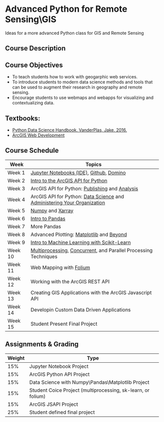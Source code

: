# Advanced Python for Remote Sensing\GIS
Ideas for a more advanced Python class for GIS and Remote Sensing

## Course Description

## Course Objectives
- To teach students how to work with geogarphic web services.
- To introduce students to modern data science methods and tools that can be used to augment their research in geography and remote sensing.
- Encourage students to use webmaps and webapps for visualizing and contextualizing data.

## Textbooks:
- [Python Data Science Handbook. VanderPlas, Jake. 2016.](http://shop.oreilly.com/product/0636920034919.do)
- [ArcGIS Web Development](https://www.amazon.com/ArcGIS-Web-Development-Rene-Rubalcava/dp/1617291617)

## Course Schedule

| Week    | Topics |
|---------|--------|
| Week 1  | [Jupyter Notebooks (IDE)](https://jupyter.org/install.html), [Github](https://github.com/), [Domino](https://app.dominodatalab.com/overview) |                 
| Week 2  | [Intro to the ArcGIS API for Python](https://developers.arcgis.com/python/) |
| Week 3  | ArcGIS API for Python: [Publishing](https://developers.arcgis.com/python/sample-notebooks/publishing-sd-shapefiles-and-csv/) and [Analysis](https://developers.arcgis.com/python/sample-notebooks/chennai-floods-analysis/) |
| Week 4  | ArcGIS API for Python: [Data Science](https://developers.arcgis.com/python/sample-notebooks/counting-features-in-satellite-images-using-scikit-image/) and [Administering Your Organization](https://developers.arcgis.com/python/sample-notebooks/batch-creation-of-groups/) |
| Week 5  | [Numpy](https://jakevdp.github.io/PythonDataScienceHandbook/02.00-introduction-to-numpy.html) and [Xarray](https://pypi.python.org/pypi/xarray) |
| Week 6  | [Intro to Pandas](https://jakevdp.github.io/PythonDataScienceHandbook/03.00-introduction-to-pandas.html) |
| Week 7  | More Pandas |
| Week 8  | Advanced Plotting: [Matplotlib](https://jakevdp.github.io/PythonDataScienceHandbook/04.00-introduction-to-matplotlib.html) and [Beyond](https://seaborn.pydata.org/) |
| Week 9  | [Intro to Machine Learning with Scikit-Learn](https://jakevdp.github.io/PythonDataScienceHandbook/05.02-introducing-scikit-learn.html) | 
| Week 10  | [Multiprocessing](https://www.youtube.com/watch?v=s1SkCYMnfbY), [Concurrent](http://www.gregreda.com/2016/10/16/asynchronous-scraping-with-python/), and Parallel Processing Techniques |
| Week 11 | Web Mapping with [Folium](https://blog.dominodatalab.com/creating-interactive-crime-maps-with-folium/)
| Week 12 | Working with the ArcGIS REST API |
| Week 13 | Creating GIS Applications with the ArcGIS Javascript API |
| Week 14 | Developin Custom Data Driven Applications |
| Week 15 | Student Present Final Project |

## Assignments & Grading
| Weight | Type |
|--------|------|
| 15% | Jupyter Notebook Project |
| 15% | ArcGIS Python API Project |
| 15% | Data Science with Numpy\Pandas\Matplotlib Project |
| 15% | Student Coice Project (multiprocessing, sk-learn, or folium) |
| 15% | ArcGIS JSAPI Project |
| 25% | Student defined final project |
